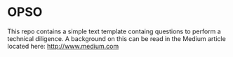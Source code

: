 # OPSO
This repo contains a simple text template containg questions to perform a technical diligence.
A background on this can be read in the Medium article located here:
   http://www.medium.com


